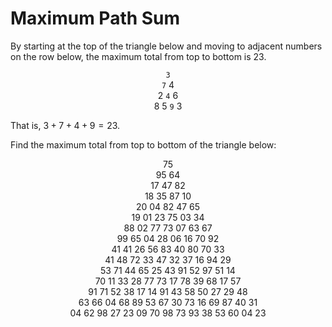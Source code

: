 # Maximum Path Sum

By starting at the top of the triangle below and moving to adjacent numbers on the row below, the maximum total from top to bottom is $23$.

<div align="center">
<code>3</code></br>
<code>7</code> 4</br>
2 <code>4</code> 6</br>
8 5 <code>9</code> 3</br>
</div>

That is, $3 + 7 + 4 + 9 = 23$.

Find the maximum total from top to bottom of the triangle below:

<div align="center">
75</br>
95 64</br>
17 47 82</br>
18 35 87 10</br>
20 04 82 47 65</br>
19 01 23 75 03 34</br>
88 02 77 73 07 63 67</br>
99 65 04 28 06 16 70 92</br>
41 41 26 56 83 40 80 70 33</br>
41 48 72 33 47 32 37 16 94 29</br>
53 71 44 65 25 43 91 52 97 51 14</br>
70 11 33 28 77 73 17 78 39 68 17 57</br>
91 71 52 38 17 14 91 43 58 50 27 29 48</br>
63 66 04 68 89 53 67 30 73 16 69 87 40 31</br>
04 62 98 27 23 09 70 98 73 93 38 53 60 04 23</br>
</div>
